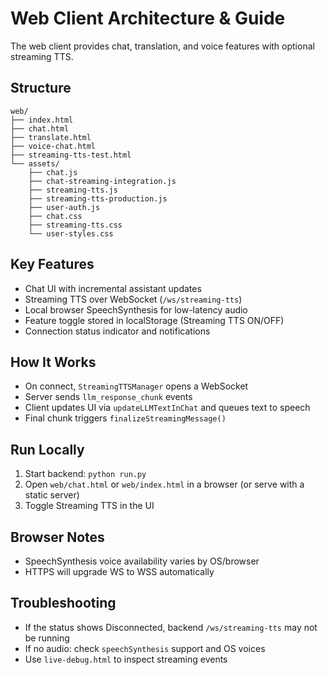 # Web Client Architecture & Guide

The web client provides chat, translation, and voice features with optional streaming TTS.

## Structure

```
web/
├── index.html
├── chat.html
├── translate.html
├── voice-chat.html
├── streaming-tts-test.html
└── assets/
    ├── chat.js
    ├── chat-streaming-integration.js
    ├── streaming-tts.js
    ├── streaming-tts-production.js
    ├── user-auth.js
    ├── chat.css
    ├── streaming-tts.css
    └── user-styles.css
```

## Key Features

- Chat UI with incremental assistant updates
- Streaming TTS over WebSocket (`/ws/streaming-tts`)
- Local browser SpeechSynthesis for low-latency audio
- Feature toggle stored in localStorage (Streaming TTS ON/OFF)
- Connection status indicator and notifications

## How It Works

- On connect, `StreamingTTSManager` opens a WebSocket
- Server sends `llm_response_chunk` events
- Client updates UI via `updateLLMTextInChat` and queues text to speech
- Final chunk triggers `finalizeStreamingMessage()`

## Run Locally

1. Start backend: `python run.py`
2. Open `web/chat.html` or `web/index.html` in a browser (or serve with a static server)
3. Toggle Streaming TTS in the UI

## Browser Notes

- SpeechSynthesis voice availability varies by OS/browser
- HTTPS will upgrade WS to WSS automatically

## Troubleshooting

- If the status shows Disconnected, backend `/ws/streaming-tts` may not be running
- If no audio: check `speechSynthesis` support and OS voices
- Use `live-debug.html` to inspect streaming events
